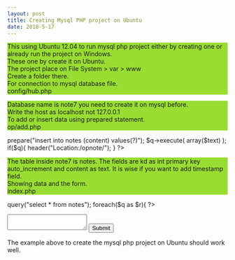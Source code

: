 ```yaml
---
layout: post
title: Creating Mysql PHP project on Ubuntu
date: 2018-5-17
---
```

This using Ubuntu 12.04 to run mysql php project either by creating one or already run the project on Windows.  
These one by create it on Ubuntu.  
The project place on File System > var > www  
Create a folder there.  
For connection to mysql database file.  
config/hub.php  
<?php  
$hub = new PDO('mysql:host=localhost;
dbname=note7;charset=utf8;',
'root', 'thepswrd');
?>  
Database name is note7 you need to create it on mysql before.  
Write the host as localhost not 127.0.0.1  
To add or insert data using prepared statement.  
op/add.php  
<?php  
$text = $_POST['text'];    

include "../config/hub.php";  

$q = $hub->prepare("insert into notes (content) values(?)");  
$q->execute( array($text) );  

if($q){  
header("Location:/opnote/");  
}  
?>  
The table inside note7 is notes. The fields are kd as int primary key auto_increment and content as text. It is wise if you want to add timestamp field.  
Showing data and the form.  
index.php  
<style>
p{
background-color:#9d3
}
</style>
<?php  
include "config/hub.php";  
$q = $hub->query("select * from notes");  

foreach($q as $r){ ?>  
<p>  
<?php echo nl2br( $r['content'] ); ?>
</p>  

<?php  
}  
?>  
<form method='POST' action='op/add.php'>  
	<textarea name='text'></textarea>  
	<input type='submit'>  
</form>  
The example above to create the mysql php project on Ubuntu should work well.
